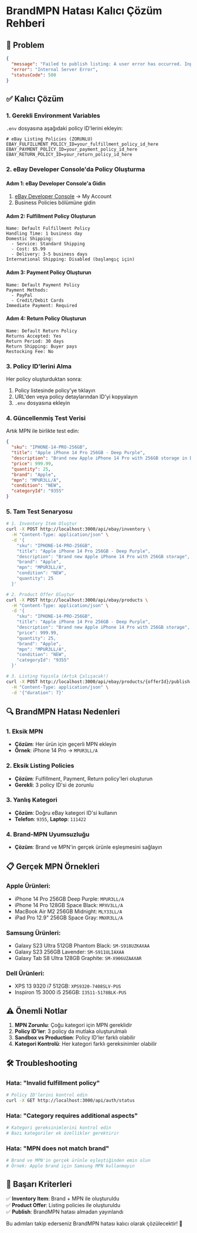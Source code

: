 # BrandMPN Hatası Kalıcı Çözüm Rehberi

## 🚨 Problem

```json
{
  "message": "Failed to publish listing: A user error has occurred. Input data for tag <BrandMPN> is invalid or missing. Please check API documentation.",
  "error": "Internal Server Error",
  "statusCode": 500
}
```

## ✅ Kalıcı Çözüm

### 1. Gerekli Environment Variables

`.env` dosyasına aşağıdaki policy ID'lerini ekleyin:

```env
# eBay Listing Policies (ZORUNLU)
EBAY_FULFILLMENT_POLICY_ID=your_fulfillment_policy_id_here
EBAY_PAYMENT_POLICY_ID=your_payment_policy_id_here
EBAY_RETURN_POLICY_ID=your_return_policy_id_here
```

### 2. eBay Developer Console'da Policy Oluşturma

#### Adım 1: eBay Developer Console'a Gidin

1. [eBay Developer Console](https://developer.ebay.com/) → My Account
2. Business Policies bölümüne gidin

#### Adım 2: Fulfillment Policy Oluşturun

```
Name: Default Fulfillment Policy
Handling Time: 1 business day
Domestic Shipping:
  - Service: Standard Shipping
  - Cost: $5.99
  - Delivery: 3-5 business days
International Shipping: Disabled (başlangıç için)
```

#### Adım 3: Payment Policy Oluşturun

```
Name: Default Payment Policy
Payment Methods:
  - PayPal
  - Credit/Debit Cards
Immediate Payment: Required
```

#### Adım 4: Return Policy Oluşturun

```
Name: Default Return Policy
Returns Accepted: Yes
Return Period: 30 days
Return Shipping: Buyer pays
Restocking Fee: No
```

### 3. Policy ID'lerini Alma

Her policy oluşturduktan sonra:

1. Policy listesinde policy'ye tıklayın
2. URL'den veya policy detaylarından ID'yi kopyalayın
3. `.env` dosyasına ekleyin

### 4. Güncellenmiş Test Verisi

Artık MPN ile birlikte test edin:

```json
{
  "sku": "IPHONE-14-PRO-256GB",
  "title": "Apple iPhone 14 Pro 256GB - Deep Purple",
  "description": "Brand new Apple iPhone 14 Pro with 256GB storage in Deep Purple color",
  "price": 999.99,
  "quantity": 25,
  "brand": "Apple",
  "mpn": "MPUR3LL/A",
  "condition": "NEW",
  "categoryId": "9355"
}
```

### 5. Tam Test Senaryosu

```bash
# 1. Inventory Item Oluştur
curl -X POST http://localhost:3000/api/ebay/inventory \
  -H "Content-Type: application/json" \
  -d '{
    "sku": "IPHONE-14-PRO-256GB",
    "title": "Apple iPhone 14 Pro 256GB - Deep Purple",
    "description": "Brand new Apple iPhone 14 Pro with 256GB storage",
    "brand": "Apple",
    "mpn": "MPUR3LL/A",
    "condition": "NEW",
    "quantity": 25
  }'

# 2. Product Offer Oluştur
curl -X POST http://localhost:3000/api/ebay/products \
  -H "Content-Type: application/json" \
  -d '{
    "sku": "IPHONE-14-PRO-256GB",
    "title": "Apple iPhone 14 Pro 256GB - Deep Purple",
    "description": "Brand new Apple iPhone 14 Pro with 256GB storage",
    "price": 999.99,
    "quantity": 25,
    "brand": "Apple",
    "mpn": "MPUR3LL/A",
    "condition": "NEW",
    "categoryId": "9355"
  }'

# 3. Listing Yayınla (Artık Çalışacak!)
curl -X POST http://localhost:3000/api/ebay/products/{offerId}/publish \
  -H "Content-Type: application/json" \
  -d '{"duration": 7}'
```

## 🔍 BrandMPN Hatası Nedenleri

### 1. Eksik MPN

- **Çözüm**: Her ürün için geçerli MPN ekleyin
- **Örnek**: iPhone 14 Pro → `MPUR3LL/A`

### 2. Eksik Listing Policies

- **Çözüm**: Fulfillment, Payment, Return policy'leri oluşturun
- **Gerekli**: 3 policy ID'si de zorunlu

### 3. Yanlış Kategori

- **Çözüm**: Doğru eBay kategori ID'si kullanın
- **Telefon**: `9355`, **Laptop**: `111422`

### 4. Brand-MPN Uyumsuzluğu

- **Çözüm**: Brand ve MPN'in gerçek ürünle eşleşmesini sağlayın

## 📋 Gerçek MPN Örnekleri

### Apple Ürünleri:

- iPhone 14 Pro 256GB Deep Purple: `MPUR3LL/A`
- iPhone 14 Pro 128GB Space Black: `MPXV3LL/A`
- MacBook Air M2 256GB Midnight: `MLY33LL/A`
- iPad Pro 12.9" 256GB Space Gray: `MNXR3LL/A`

### Samsung Ürünleri:

- Galaxy S23 Ultra 512GB Phantom Black: `SM-S918UZKAXAA`
- Galaxy S23 256GB Lavender: `SM-S911ULIAXAA`
- Galaxy Tab S8 Ultra 128GB Graphite: `SM-X906UZAAXAR`

### Dell Ürünleri:

- XPS 13 9320 i7 512GB: `XPS9320-7408SLV-PUS`
- Inspiron 15 3000 i5 256GB: `I3511-5178BLK-PUS`

## ⚠️ Önemli Notlar

1. **MPN Zorunlu**: Çoğu kategori için MPN gereklidir
2. **Policy ID'ler**: 3 policy da mutlaka oluşturulmalı
3. **Sandbox vs Production**: Policy ID'ler farklı olabilir
4. **Kategori Kontrolü**: Her kategori farklı gereksinimler olabilir

## 🛠️ Troubleshooting

### Hata: "Invalid fulfillment policy"

```bash
# Policy ID'lerini kontrol edin
curl -X GET http://localhost:3000/api/auth/status
```

### Hata: "Category requires additional aspects"

```bash
# Kategori gereksinimlerini kontrol edin
# Bazı kategoriler ek özellikler gerektirir
```

### Hata: "MPN does not match brand"

```bash
# Brand ve MPN'in gerçek ürünle eşleştiğinden emin olun
# Örnek: Apple brand için Samsung MPN kullanmayın
```

## 🎯 Başarı Kriterleri

✅ **Inventory Item**: Brand + MPN ile oluşturuldu  
✅ **Product Offer**: Listing policies ile oluşturuldu  
✅ **Publish**: BrandMPN hatası almadan yayınlandı

Bu adımları takip ederseniz BrandMPN hatası kalıcı olarak çözülecektir! 🚀
